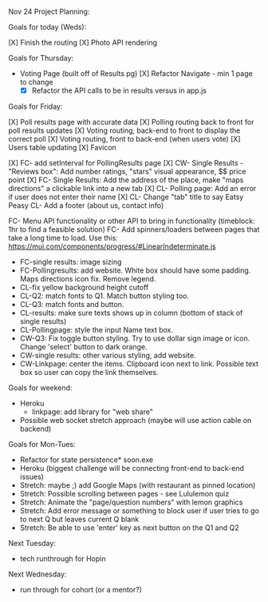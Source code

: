 Nov 24 Project Planning:

Goals for today (Weds):

[X] Finish the routing
[X] Photo API rendering

Goals for Thursday:

- Voting Page (built off of Results pg)
  [X] Refactor Navigate - min 1 page to change
  - [X] Refactor the API calls to be in results versus in app.js

Goals for Friday:

  [X] Poll results page with accurate data
  [X] Polling routing back to front for poll results updates
  [X] Voting routing, back-end to front to display the correct poll
  [X] Voting routing, front to back-end (when users vote)
  [X] Users table updating
  [X] Favicon

[X] FC- add setInterval for PollingResults page
[X] CW- Single Results - "Reviews box": Add number ratings, "stars" visual appearance, $$ price point
[X] FC- Single Results: Add the address of the place, make "maps directions" a clickable link into a new tab
[X] CL- Polling page: Add an error if user does not enter their name
[X] CL- Change "tab" title to say Eatsy Peasy
CL- Add a footer (about us, contact info)

FC- Menu API functionality or other API to bring in functionality (timeblock: 1hr to find a feasible solution)
FC- Add spinners/loaders between pages that take a long time to load. Use this: https://mui.com/components/progress/#LinearIndeterminate.js
  - FC-single results: image sizing
  - FC-Pollingresults: add website. White box should have some padding. Maps directions icon fix. Remove legend.
  - CL-fix yellow background height cutoff
  - CL-Q2: match fonts to Q1. Match button styling too.
  - CL-Q3: match fonts and button.
  - CL-results: make sure texts shows up in column (bottom of stack of single results)
  - CL-Pollingpage: style the input Name text box.
  - CW-Q3: Fix toggle button styling. Try to use dollar sign image or icon. Change 'select' button to dark orange.
  - CW-single results: other various styling, add website.
  - CW-Linkpage: center the items. Clipboard icon next to link. Possible text box so user can copy the link themselves.

Goals for weekend:

- Heroku
  - linkpage: add library for "web share"
- Possible web socket stretch approach (maybe will use action cable on backend)

Goals for Mon-Tues:
- Refactor for state persistence\* soon.exe
- Heroku (biggest challenge will be connecting front-end to back-end issues)
- Stretch: maybe ;) add Google Maps (with restaurant as pinned location)
- Stretch: Possible scrolling between pages - see Lululemon quiz
- Stretch: Animate the "page/question numbers" with lemon graphics
- Stretch: Add error message or something to block user if user tries to go to next Q but leaves current Q blank
- Stretch: Be able to use 'enter' key as next button on the Q1 and Q2

Next Tuesday:

- tech runthrough for Hopin

Next Wednesday:

- run through for cohort (or a mentor?)
